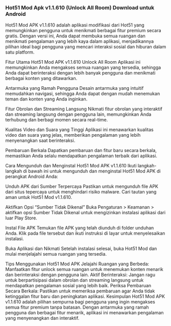 ### Hot51 Mod Apk v1.1.610 (Unlock All Room) Download untuk Android

Hot51 Mod APK v1.1.610 adalah aplikasi modifikasi dari Hot51 yang memungkinkan pengguna untuk menikmati berbagai fitur premium secara gratis. Dengan versi ini, Anda dapat membuka semua ruangan dan menikmati pengalaman yang lebih kaya dalam aplikasi, menjadikannya pilihan ideal bagi pengguna yang mencari interaksi sosial dan hiburan dalam satu platform.

Fitur Utama Hot51 Mod APK v1.1.610
Unlock All Room
Aplikasi ini memungkinkan Anda mengakses semua ruangan yang tersedia, sehingga Anda dapat berinteraksi dengan lebih banyak pengguna dan menikmati berbagai konten yang ditawarkan.

Antarmuka yang Ramah Pengguna
Desain antarmuka yang intuitif memudahkan navigasi, sehingga Anda dapat dengan mudah menemukan teman dan konten yang Anda inginkan.

Fitur Obrolan dan Streaming Langsung
Nikmati fitur obrolan yang interaktif dan streaming langsung dengan pengguna lain, memungkinkan Anda terhubung dan berbagi momen secara real-time.

Kualitas Video dan Suara yang Tinggi
Aplikasi ini menawarkan kualitas video dan suara yang jelas, memberikan pengalaman yang lebih menyenangkan saat berinteraksi.

Pembaruan Berkala
Dapatkan pembaruan dan fitur baru secara berkala, memastikan Anda selalu mendapatkan pengalaman terbaik dari aplikasi.

Cara Mengunduh dan Menginstal Hot51 Mod APK v1.1.610
Ikuti langkah-langkah di bawah ini untuk mengunduh dan menginstal Hot51 Mod APK di perangkat Android Anda:

Unduh APK dari Sumber Terpercaya
Pastikan untuk mengunduh file APK dari situs tepercaya untuk menghindari risiko malware. Cari tautan yang aman untuk Hot51 Mod v1.1.610.

Aktifkan Opsi “Sumber Tidak Dikenal”
Buka Pengaturan > Keamanan > aktifkan opsi Sumber Tidak Dikenal untuk mengizinkan instalasi aplikasi dari luar Play Store.

Instal File APK
Temukan file APK yang telah diunduh di folder unduhan Anda. Klik pada file tersebut dan ikuti instruksi di layar untuk menyelesaikan instalasi.

Buka Aplikasi dan Nikmati
Setelah instalasi selesai, buka Hot51 Mod dan mulai menjelajahi semua ruangan yang tersedia.

Tips Menggunakan Hot51 Mod APK
Jelajahi Ruangan yang Berbeda: Manfaatkan fitur unlock semua ruangan untuk menemukan konten menarik dan berinteraksi dengan pengguna lain.
Aktif Berinteraksi: Jangan ragu untuk berpartisipasi dalam obrolan dan streaming langsung untuk mendapatkan pengalaman sosial yang lebih baik.
Periksa Pembaruan Secara Berkala: Pastikan untuk memeriksa pembaruan agar Anda tidak ketinggalan fitur baru dan peningkatan aplikasi.
Kesimpulan
Hot51 Mod APK v1.1.610 adalah pilihan sempurna bagi pengguna yang ingin mengakses semua fitur premium tanpa batasan. Dengan antarmuka yang ramah pengguna dan berbagai fitur menarik, aplikasi ini menawarkan pengalaman yang menyenangkan dan interaktif.
